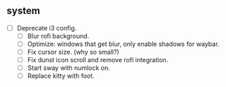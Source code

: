 ## system

- [ ] Deprecate i3 config.
  - [ ] Blur rofi background.
  - [ ] Optimize: windows that get blur, only enable shadows for waybar.
  - [ ] Fix cursor size. (why so small?)
  - [ ] Fix dunst icon scroll and remove rofi integration.
  - [ ] Start sway with numlock on.
  - [ ] Replace kitty with foot.
